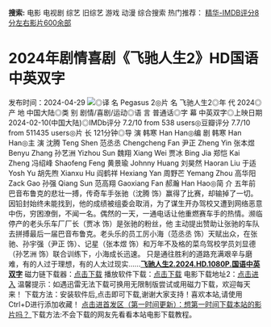 **搜索:** 电影 电视剧 综艺 旧综艺 游戏 动漫 综合搜索 热门推荐： [精华-IMDB评分8分左右影片600余部](https://www.dytt8.com/html/gndy/jddy/20160320/50510.html)
# 2024年剧情喜剧《飞驰人生2》HD国语中英双字
发布时间：2024-04-29 
![](https://img9.doubanio.com/view/photo/l_ratio_poster/public/p2903066285.jpg)◎译 名 Pegasus 2◎片 名 飞驰人生2◎年 代 2024◎产 地 中国大陆◎类 别 剧情/喜剧/运动◎语 言 普通话◎字 幕 中英双字◎上映日期 2024-02-10(中国大陆)◎IMDb评分 7.2/10 from 538 users◎豆瓣评分 7.7/10 from 511435 users◎片 长 121分钟◎导 演 韩寒 Han Han◎编 剧 韩寒 Han Han◎主 演 沈腾 Teng Shen 范丞丞 Chengcheng Fan 尹正 Zheng Yin 张本煜 Benyu Zhang 孙艺洲 Yizhou Sun 魏翔 Xiang Wei 贾冰 Bing Jia 郑恺 Kai Zheng 冯绍峰 Shaofeng Feng 黄景瑜 Johnny Huang 刘昊然 Haoran Liu 于适 Yosh Yu 胡先煦 Xianxu Hu 阎鹤祥 Hexiang Yan 周野芒 Yemang Zhou 高华阳 Zack Gao 孙强 Qiang Sun 范高翔 Gaoxiang Fan 郝瀚 Han Hao◎简 介 五年前巴音布鲁克的悲壮一搏，传奇车手张驰（沈腾 饰）赢得了比赛，却输掉了一切。因铅封始终未能找到，他的成绩被组委会取消，为了谋生开办驾校又遭到网络恶意中伤，穷困潦倒，不闻一名。偶然的一天，一通电话让他重燃赛车手的热情。濒临停产的老头乐车厂厂长（贾冰 饰）是张驰的粉丝，他 主动提出赞助让张驰的车队去拼搏最后一届巴音布鲁克。老头乐的员工厉小海（范丞丞 饰）天赋出众，在张驰、孙宇强（尹正 饰）、记星（张本煜 饰）和万年不及格的菜鸟驾校学员刘显德（孙艺洲 饰）联合训练下，小海成长迅速。 只是通往胜利的道路充满艰辛与磨难，有的人过于理想，有的人太过现实……[**飞驰人生2.2024.HD.1080P.国语中英双字**](magnet:?xt=urn:btih:67abf19e4ba428509ae42b798de1010028250993&dn=%e9%98%b3%e5%85%89%e7%94%b5%e5%bd%b1dygod.org.%e9%a3%9e%e9%a9%b0%e4%ba%ba%e7%94%9f2.2024.HD.1080P.%e5%9b%bd%e8%af%ad%e4%b8%ad%e8%8b%b1%e5%8f%8c%e5%ad%97.mkv&tr=udp%3a%2f%2ftracker.opentrackr.org%3a1337%2fannounce&tr=udp%3a%2f%2fexodus.desync.com%3a6969%2fannounce) 磁力链下载器：[点击下载](https://dygod.org/js/bt.htm "qBittorrent") 播放软件下载：[点击下载](https://dygod.org/js/player.htm "PotPlayer") 电影下载地址2：[点击进入](https://dygod.org/ "阳光电影") 温馨提示：如遇迅雷无法下载可换用无限制版尝试或用磁力下载，欢迎每天来！  下载方法：安装软件后,点击即可下载,谢谢大家支持！喜欢本站,请使用Ctrl+D进行添加收藏！ [点击进首发区（第一时间更新）：想第一时间下载本站的影片吗？ ](https://www.ygdy8.net/)下载方法:不会下载的网友先看看本站电影下载教程。